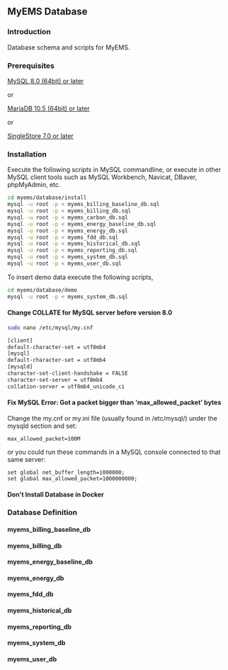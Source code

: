 ## MyEMS Database

### Introduction

Database schema and scripts for MyEMS.

### Prerequisites
 [MySQL 8.0 (64bit) or later](https://www.mysql.com/)

 or 
 
[MariaDB 10.5 (64bit) or later](https://mariadb.org/)
 
 or 
 
[SingleStore 7.0 or later](https://www.singlestore.com/)

### Installation

Execute the following scripts in MySQL commandline, or execute in other MySQL client tools such as MySQL Workbench, Navicat, DBaver, phpMyAdmin, etc.
```bash
cd myems/database/install
mysql -u root -p < myems_billing_baseline_db.sql
mysql -u root -p < myems_billing_db.sql
mysql -u root -p < myems_carbon_db.sql
mysql -u root -p < myems_energy_baseline_db.sql
mysql -u root -p < myems_energy_db.sql
mysql -u root -p < myems_fdd_db.sql
mysql -u root -p < myems_historical_db.sql
mysql -u root -p < myems_reporting_db.sql
mysql -u root -p < myems_system_db.sql
mysql -u root -p < myems_user_db.sql
```
To insert demo data execute the following scripts,
```bash
cd myems/database/demo
mysql -u root -p < myems_system_db.sql
```
#### Change COLLATE for MySQL server before version 8.0
```bash
sudo nano /etc/mysql/my.cnf
```
```bash
[client]
default-character-set = utf8mb4
[mysql]
default-character-set = utf8mb4
[mysqld]
character-set-client-handshake = FALSE
character-set-server = utf8mb4
collation-server = utf8mb4_unicode_ci
```
#### Fix MySQL Error: Got a packet bigger than 'max_allowed_packet' bytes
Change the my.cnf or my.ini file (usually found in /etc/mysql/) under the mysqld section and set:
```
max_allowed_packet=100M
```
or you could run these commands in a MySQL console connected to that same server:
```
set global net_buffer_length=1000000;
set global max_allowed_packet=1000000000;
```

#### Don't Install Database in Docker

### Database Definition

#### myems_billing_baseline_db

#### myems_billing_db

#### myems_energy_baseline_db

#### myems_energy_db

#### myems_fdd_db

#### myems_historical_db

#### myems_reporting_db

#### myems_system_db

#### myems_user_db
